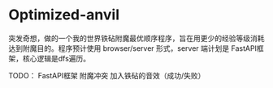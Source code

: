 # Optimized-anvil

突发奇想，做的一个我的世界铁砧附魔最优顺序程序，旨在用更少的经验等级消耗达到附魔目的。程序预计使用 browser/server 形式，server 端计划是 FastAPI框架，核心逻辑是dfs遍历。

TODO：
FastAPI框架
附魔冲突
加入铁砧的音效（成功/失败）